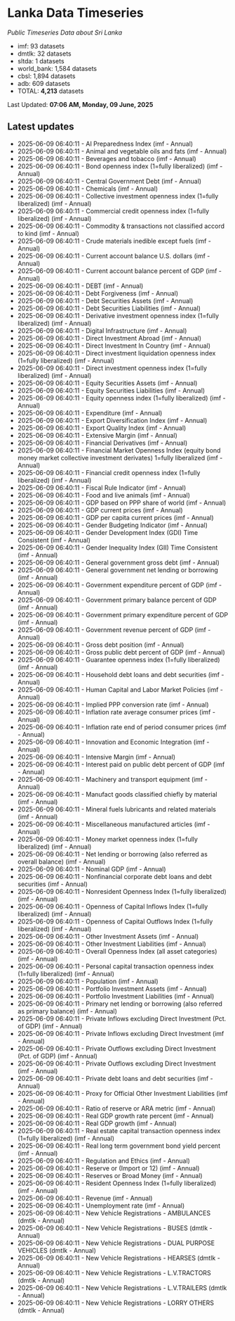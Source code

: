 # Lanka Data Timeseries
*Public Timeseries Data about Sri Lanka*

* imf: 93 datasets
* dmtlk: 32 datasets
* sltda: 1 datasets
* world_bank: 1,584 datasets
* cbsl: 1,894 datasets
* adb: 609 datasets
* TOTAL: **4,213** datasets

Last Updated: **07:06 AM, Monday, 09 June, 2025**

## Latest updates

* 2025-06-09 06:40:11 - AI Preparedness Index (imf - Annual)
* 2025-06-09 06:40:11 - Animal and vegetable oils and fats (imf - Annual)
* 2025-06-09 06:40:11 - Beverages and tobacco (imf - Annual)
* 2025-06-09 06:40:11 - Bond openness index (1=fully liberalized) (imf - Annual)
* 2025-06-09 06:40:11 - Central Government Debt (imf - Annual)
* 2025-06-09 06:40:11 - Chemicals (imf - Annual)
* 2025-06-09 06:40:11 - Collective investment openness index (1=fully liberalized) (imf - Annual)
* 2025-06-09 06:40:11 - Commercial credit openness index (1=fully liberalized) (imf - Annual)
* 2025-06-09 06:40:11 - Commodity & transactions not classified accord to kind (imf - Annual)
* 2025-06-09 06:40:11 - Crude materials inedible except fuels (imf - Annual)
* 2025-06-09 06:40:11 - Current account balance U.S. dollars (imf - Annual)
* 2025-06-09 06:40:11 - Current account balance percent of GDP (imf - Annual)
* 2025-06-09 06:40:11 - DEBT (imf - Annual)
* 2025-06-09 06:40:11 - Debt Forgiveness (imf - Annual)
* 2025-06-09 06:40:11 - Debt Securities Assets (imf - Annual)
* 2025-06-09 06:40:11 - Debt Securities Liabilities (imf - Annual)
* 2025-06-09 06:40:11 - Derivative investment openness index (1=fully liberalized) (imf - Annual)
* 2025-06-09 06:40:11 - Digital Infrastructure (imf - Annual)
* 2025-06-09 06:40:11 - Direct Investment Abroad (imf - Annual)
* 2025-06-09 06:40:11 - Direct Investment In Country (imf - Annual)
* 2025-06-09 06:40:11 - Direct investment liquidation openness index (1=fully liberalized) (imf - Annual)
* 2025-06-09 06:40:11 - Direct investment openness index (1=fully liberalized) (imf - Annual)
* 2025-06-09 06:40:11 - Equity Securities Assets (imf - Annual)
* 2025-06-09 06:40:11 - Equity Securities Liabilities (imf - Annual)
* 2025-06-09 06:40:11 - Equity openness index (1=fully liberalized) (imf - Annual)
* 2025-06-09 06:40:11 - Expenditure (imf - Annual)
* 2025-06-09 06:40:11 - Export Diversification Index (imf - Annual)
* 2025-06-09 06:40:11 - Export Quality Index (imf - Annual)
* 2025-06-09 06:40:11 - Extensive Margin (imf - Annual)
* 2025-06-09 06:40:11 - Financial Derivatives (imf - Annual)
* 2025-06-09 06:40:11 - Financial Market Openness Index (equity bond money market collective investment derivates) 1=fully liberalized (imf - Annual)
* 2025-06-09 06:40:11 - Financial credit openness index (1=fully liberalized) (imf - Annual)
* 2025-06-09 06:40:11 - Fiscal Rule Indicator (imf - Annual)
* 2025-06-09 06:40:11 - Food and live animals (imf - Annual)
* 2025-06-09 06:40:11 - GDP based on PPP share of world (imf - Annual)
* 2025-06-09 06:40:11 - GDP current prices (imf - Annual)
* 2025-06-09 06:40:11 - GDP per capita current prices (imf - Annual)
* 2025-06-09 06:40:11 - Gender Budgeting Indicator (imf - Annual)
* 2025-06-09 06:40:11 - Gender Development Index (GDI) Time Consistent (imf - Annual)
* 2025-06-09 06:40:11 - Gender Inequality Index (GII) Time Consistent (imf - Annual)
* 2025-06-09 06:40:11 - General government gross debt (imf - Annual)
* 2025-06-09 06:40:11 - General government net lending or borrowing (imf - Annual)
* 2025-06-09 06:40:11 - Government expenditure percent of GDP (imf - Annual)
* 2025-06-09 06:40:11 - Government primary balance percent of GDP (imf - Annual)
* 2025-06-09 06:40:11 - Government primary expenditure percent of GDP (imf - Annual)
* 2025-06-09 06:40:11 - Government revenue percent of GDP (imf - Annual)
* 2025-06-09 06:40:11 - Gross debt position (imf - Annual)
* 2025-06-09 06:40:11 - Gross public debt percent of GDP (imf - Annual)
* 2025-06-09 06:40:11 - Guarantee openness index (1=fully liberalized) (imf - Annual)
* 2025-06-09 06:40:11 - Household debt loans and debt securities (imf - Annual)
* 2025-06-09 06:40:11 - Human Capital and Labor Market Policies (imf - Annual)
* 2025-06-09 06:40:11 - Implied PPP conversion rate (imf - Annual)
* 2025-06-09 06:40:11 - Inflation rate average consumer prices (imf - Annual)
* 2025-06-09 06:40:11 - Inflation rate end of period consumer prices (imf - Annual)
* 2025-06-09 06:40:11 - Innovation and Economic Integration (imf - Annual)
* 2025-06-09 06:40:11 - Intensive Margin (imf - Annual)
* 2025-06-09 06:40:11 - Interest paid on public debt percent of GDP (imf - Annual)
* 2025-06-09 06:40:11 - Machinery and transport equipment (imf - Annual)
* 2025-06-09 06:40:11 - Manufact goods classified chiefly by material (imf - Annual)
* 2025-06-09 06:40:11 - Mineral fuels lubricants and related materials (imf - Annual)
* 2025-06-09 06:40:11 - Miscellaneous manufactured articles (imf - Annual)
* 2025-06-09 06:40:11 - Money market openness index (1=fully liberalized) (imf - Annual)
* 2025-06-09 06:40:11 - Net lending or borrowing (also referred as overall balance) (imf - Annual)
* 2025-06-09 06:40:11 - Nominal GDP (imf - Annual)
* 2025-06-09 06:40:11 - Nonfinancial corporate debt loans and debt securities (imf - Annual)
* 2025-06-09 06:40:11 - Nonresident Openness Index (1=fully liberalized) (imf - Annual)
* 2025-06-09 06:40:11 - Openness of Capital Inflows Index (1=fully liberalized) (imf - Annual)
* 2025-06-09 06:40:11 - Openness of Capital Outflows Index (1=fully liberalized) (imf - Annual)
* 2025-06-09 06:40:11 - Other Investment Assets (imf - Annual)
* 2025-06-09 06:40:11 - Other Investment Liabilities (imf - Annual)
* 2025-06-09 06:40:11 - Overall Openness Index (all asset categories) (imf - Annual)
* 2025-06-09 06:40:11 - Personal capital transaction openness index (1=fully liberalized) (imf - Annual)
* 2025-06-09 06:40:11 - Population (imf - Annual)
* 2025-06-09 06:40:11 - Portfolio Investment Assets (imf - Annual)
* 2025-06-09 06:40:11 - Portfolio Investment Liabilities (imf - Annual)
* 2025-06-09 06:40:11 - Primary net lending or borrowing (also referred as primary balance) (imf - Annual)
* 2025-06-09 06:40:11 - Private Inflows excluding Direct Investment (Pct. of GDP) (imf - Annual)
* 2025-06-09 06:40:11 - Private Inflows excluding Direct Investment (imf - Annual)
* 2025-06-09 06:40:11 - Private Outflows excluding Direct Investment (Pct. of GDP) (imf - Annual)
* 2025-06-09 06:40:11 - Private Outflows excluding Direct Investment (imf - Annual)
* 2025-06-09 06:40:11 - Private debt loans and debt securities (imf - Annual)
* 2025-06-09 06:40:11 - Proxy for Official Other Investment Liabilities (imf - Annual)
* 2025-06-09 06:40:11 - Ratio of reserve or ARA metric (imf - Annual)
* 2025-06-09 06:40:11 - Real GDP growth rate percent (imf - Annual)
* 2025-06-09 06:40:11 - Real GDP growth (imf - Annual)
* 2025-06-09 06:40:11 - Real estate capital transaction openness index (1=fully liberalized) (imf - Annual)
* 2025-06-09 06:40:11 - Real long term government bond yield percent (imf - Annual)
* 2025-06-09 06:40:11 - Regulation and Ethics (imf - Annual)
* 2025-06-09 06:40:11 - Reserve or (Import or 12) (imf - Annual)
* 2025-06-09 06:40:11 - Reserves or Broad Money (imf - Annual)
* 2025-06-09 06:40:11 - Resident Openness Index (1=fully liberalized) (imf - Annual)
* 2025-06-09 06:40:11 - Revenue (imf - Annual)
* 2025-06-09 06:40:11 - Unemployment rate (imf - Annual)
* 2025-06-09 06:40:11 - New Vehicle Registrations - AMBULANCES (dmtlk - Annual)
* 2025-06-09 06:40:11 - New Vehicle Registrations - BUSES (dmtlk - Annual)
* 2025-06-09 06:40:11 - New Vehicle Registrations - DUAL PURPOSE VEHICLES (dmtlk - Annual)
* 2025-06-09 06:40:11 - New Vehicle Registrations - HEARSES (dmtlk - Annual)
* 2025-06-09 06:40:11 - New Vehicle Registrations - L.V.TRACTORS (dmtlk - Annual)
* 2025-06-09 06:40:11 - New Vehicle Registrations - L.V.TRAILERS (dmtlk - Annual)
* 2025-06-09 06:40:11 - New Vehicle Registrations - LORRY OTHERS (dmtlk - Annual)